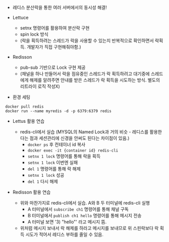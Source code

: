 * 레디스 분산락을 통한 여러 서버에서의 동시성 해결!

* Lettuce
  * setnx 명령어를 활용하여 분산락 구현
  * spin lock 방식 
  * (락을 획득하려는 스레드가 락을 사용할 수 있는지 반복적으로 확인하면서 락획득. 개발자가 직접 구현해줘야함.)
* Redisson
  * pub-sub 기반으로 Lock 구현 제공 
  * (채널을 하나 만들어서 락을 점유중인 스레드가 락 획득하려고 대기중에 스레드에게 해제를 알려주면 안내를 받은 스레드가 락 획득을 시도하는 방식. 별도의 리트라이 로직 작성X)

* 환경 세팅
```
docker pull redis
docker run --name myredis -d -p 6379:6379 redis
```

* Lettus 활용 연습
  * redis-cli에서 실습 (MYSQL의 Named Lock과 거의 비슷 - 레디스를 활용한다는 점과 세션관리에 신경을 안써도 된다는 차이점이 있음.)
    * ```docker ps``` 후 컨테이너 id 복사
    * ```docker exec -it {container id} redis-cli```
    * ```setnx 1 lock``` 명령어를 통해 락을 획득
    * ```setnx 1 lock``` 이번엔 실패
    * ```del 1``` 명령어를 통해 락 해제
    * ```setnx 1 lock``` 성공
    * ```del 1``` 다시 해제

* Redisson 활용 연습
  * 위와 마찬가지로 redis-cli에서 실습. A와 B 두 터미널에 redis-cli 실행
    * A 터미널에서 ```subscribe ch1``` 명령어를 통해 채널 구독
    * B 터미널에서 ```publish ch1 hello``` 명령어를 통해 메시지 전송
    * A 터미널 보면 '3) "hello"' 라고 메시지 뜸.
  * 위처럼 메시지 보내서 락 해제를 하라고 메시지를 보내므로 위 스핀락보다 락 획득 시도가 적어서 레디스 부하를 줄일 수 있음.
